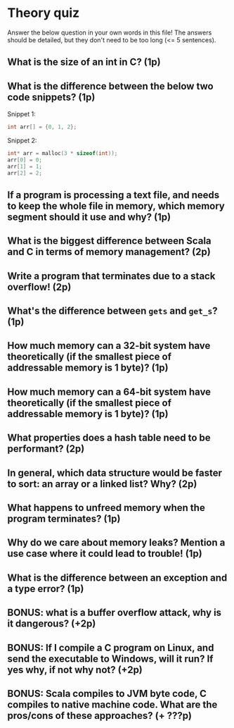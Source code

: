 # Theory quiz

Answer the below question in your own words in this file! The answers should be detailed, but they don't need to be too long
(<= 5 sentences).

## What is the size of an int in C? (1p)

## What is the difference between the below two code snippets? (1p)

Snippet 1:
```c
int arr[] = {0, 1, 2};
```

Snippet 2:
```c
int* arr = malloc(3 * sizeof(int));
arr[0] = 0;
arr[1] = 1;
arr[2] = 2;
```

## If a program is processing a text file, and needs to keep the whole file in memory, which memory segment should it use and why? (1p) 

## What is the biggest difference between Scala and C in terms of memory management? (2p)

## Write a program that terminates due to a stack overflow! (2p)

## What's the difference between `gets` and `get_s`? (1p)

## How much memory can a 32-bit system have theoretically (if the smallest piece of addressable memory is 1 byte)? (1p)

## How much memory can a 64-bit system have theoretically (if the smallest piece of addressable memory is 1 byte)? (1p)

## What properties does a hash table need to be performant? (2p)

## In general, which data structure would be faster to sort: an array or a linked list? Why? (2p)

## What happens to unfreed memory when the program terminates? (1p)

## Why do we care about memory leaks? Mention a use case where it could lead to trouble! (1p)

## What is the difference between an exception and a type error? (1p)

## BONUS: what is a buffer overflow attack, why is it dangerous? (+2p)

## BONUS: If I compile a C program on Linux, and send the executable to Windows, will it run? If yes why, if not why not? (+2p)

## BONUS: Scala compiles to JVM byte code, C compiles to native machine code. What are the pros/cons of these approaches? (+ ???p)




















